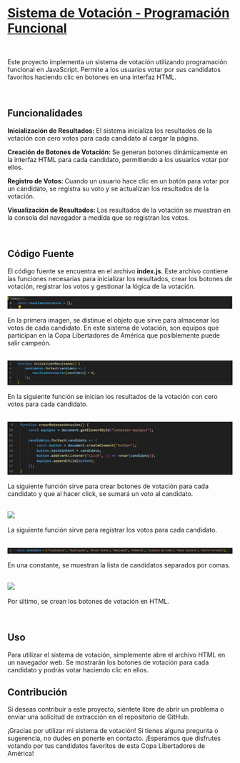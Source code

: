 <h1><u>Sistema de Votación - Programación Funcional</u></h1>
<br>
<p>Este proyecto implementa un sistema de votación utilizando programación funcional en JavaScript. Permite a los usuarios votar por sus candidatos favoritos haciendo clic en botones en una interfaz HTML.</p>
<br>
<h2><b>Funcionalidades</b></h2>
<p><b>Inicialización de Resultados:</b> El sistema inicializa los resultados de la votación con cero votos para cada candidato al cargar la página.</p>
<p><b>Creación de Botones de Votación: </b> Se generan botones dinámicamente en la interfaz HTML para cada candidato, permitiendo a los usuarios votar por ellos.</p>
<p><b>Registro de Votos: </b>Cuando un usuario hace clic en un botón para votar por un candidato, se registra su voto y se actualizan los resultados de la votación.</p>
<p><b> Visualización de Resultados: </b> Los resultados de la votación se muestran en la consola del navegador a medida que se registran los votos.</p>
<br>
<h2>Código Fuente</h2>
<p>El código fuente se encuentra en el archivo <b>index.js</b>. Este archivo contiene las funciones necesarias para inicializar los resultados, crear los botones de votación, registrar los votos y gestionar la lógica de la votación.</p>
<img src="https://github.com/Kok3oficial/PF/blob/main/images/Objeto%20para%20almacenar%20los%20votos%20de%20cada%20candidato.jpg">
<p>En la primera imagen, se distinue el objeto que sirve para almacenar los votos de cada candidato. En este sistema de votación, son equipos que participan en la Copa Libertadores de América que posiblemente puede salir campeón.</p>
<br>
<img src="images/Función para inicializar los resultados de la votación con cero votos para cada candidato.jpg">
<p>En la siguiente función se inician los resultados de la votación con cero votos para cada candidato.</p>
<br>
<img src="images/Función para crear botones de votación.jpg">
<p>La siguiente función sirve para crear botones de votación para cada candidato y que al hacer click, se sumará un voto al candidato.</p>
<br>
<img src="images/Función para registrar los votos.jpg">
<p>La siguiente función sirve para registrar los votos para cada candidato.</p>
<br>
<img src="images/Lista de candidatos.jpg">
<p>En una constante, se muestran la lista de candidatos separados por comas.</p>
<br>
<img src="images/Crear los botones de votación en HTML.jpg">
<p>Por último, se crean los botones de votación en HTML.</p>
<br>
<h2>Uso</h2>
<p>Para utilizar el sistema de votación, simplemente abre el archivo HTML en un navegador web. Se mostrarán los botones de votación para cada candidato y podrás votar haciendo clic en ellos.</p>
<h2>Contribución</h2>
<p>Si deseas contribuir a este proyecto, siéntete libre de abrir un problema o enviar una solicitud de extracción en el repositorio de GitHub.</p>
<p>¡Gracias por utilizar mi sistema de votación! Si tienes alguna pregunta o sugerencia, no dudes en ponerte en contacto. ¡Esperamos que disfrutes votando por tus candidatos favoritos de esta Copa Libertadores de América!</p>







